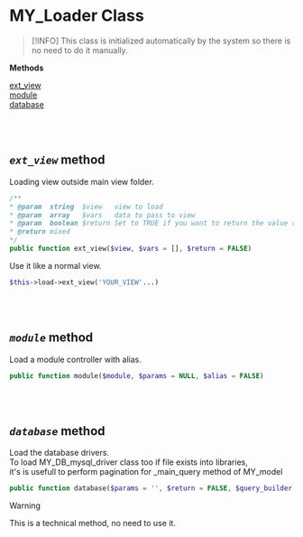 # MY_Loader Class

>[!INFO]
> This class is initialized automatically by the system so there is no need to do it manually.

**Methods**

[ext_view](CORE/MY_Loader?id=core_my_loader_ext_view_method)\
[module](CORE/MY_Loader?id=core_my_loader_module_method)\
[database](CORE/MY_Loader?id=core_my_loader_database_method)

<br/><br/>

## <a id="core_my_loader_ext_view_method">*__`ext_view`__* method </a>

<!-- <a id="core_my_loader_ext_view_method">

?> *__`ext_view`__* method

</a> -->

Loading view outside main view folder.

```php
/**
* @param  string  $view   view to load
* @param  array   $vars   data to pass to view
* @param  boolean $return Set to TRUE if you want to return the value rather than add to the view (Defaults to FALSE)
* @return mixed
*/
public function ext_view($view, $vars = [], $return = FALSE)
```

Use it like a normal view.

```php
$this->load->ext_view('YOUR_VIEW'...)
```

<br/><br/>

## <a id="core_my_loader_module_method">*__`module`__* method </a>

<!-- <a id="core_my_loader_module_method">

?> *__`module`__* method

</a> -->

Load a module controller with alias.

```php
public function module($module, $params = NULL, $alias = FALSE)
```

<br/><br/>

## <a id="core_my_loader_database_method">*__`database`__* method </a>

<!-- <a id="core_my_loader_database_method">

?> *__`database`__* method

</a> -->

Load the database drivers.\
To load MY_DB_mysql_driver class too if file exists into libraries,\
it's is usefull to perform pagination for _main_query method of MY_model

```php
public function database($params = '', $return = FALSE, $query_builder = NULL)
```
> [!WARNING]
> This is a technical method, no need to use it.